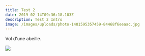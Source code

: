 ```yaml
---
title: Test 2
date: 2019-02-14T09:36:18.103Z
description: Test 2 Intro
image: /images/uploads/photo-1481595357459-84468f6eeaac.jpg
---
```

Vol d'une abeille.



![](/images/uploads/frelon.png)
